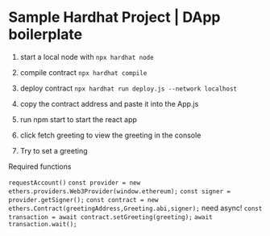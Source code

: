 # Sample Hardhat Project | DApp boilerplate

1. start a local node with `npx hardhat node`

2. compile contract `npx hardhat compile`

3. deploy contract `npx hardhat run deploy.js --network localhost`

4. copy the contract address and paste it into the App.js

5. run npm start to start the react app

6. click fetch greeting to view the greeting in the console

7. Try to set a greeting

Required functions

`requestAccount()`
`const provider = new ethers.providers.Web3Provider(window.ethereum);`
`const signer = provider.getSigner();`
`const contract = new ethers.Contract(greetingAddress,Greeting.abi,signer);`
need async!
`const transaction = await contract.setGreeting(greeting);`
`await transaction.wait();`
